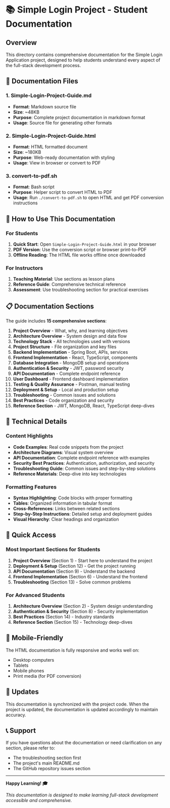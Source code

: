 # 📚 Simple Login Project - Student Documentation

## Overview

This directory contains comprehensive documentation for the Simple Login Application project, designed to help students understand every aspect of the full-stack development process.

## 📄 Documentation Files

### 1. **Simple-Login-Project-Guide.md**
- **Format**: Markdown source file
- **Size**: ~48KB
- **Purpose**: Complete project documentation in markdown format
- **Usage**: Source file for generating other formats

### 2. **Simple-Login-Project-Guide.html**
- **Format**: HTML formatted document
- **Size**: ~180KB
- **Purpose**: Web-ready documentation with styling
- **Usage**: View in browser or convert to PDF

### 3. **convert-to-pdf.sh**
- **Format**: Bash script
- **Purpose**: Helper script to convert HTML to PDF
- **Usage**: Run `./convert-to-pdf.sh` to open HTML and get PDF conversion instructions

## 🎯 How to Use This Documentation

### For Students

1. **Quick Start**: Open `Simple-Login-Project-Guide.html` in your browser
2. **PDF Version**: Use the conversion script or browser print-to-PDF
3. **Offline Reading**: The HTML file works offline once downloaded

### For Instructors

1. **Teaching Material**: Use sections as lesson plans
2. **Reference Guide**: Comprehensive technical reference
3. **Assessment**: Use troubleshooting section for practical exercises

## 📋 Documentation Sections

The guide includes **15 comprehensive sections**:

1. **Project Overview** - What, why, and learning objectives
2. **Architecture Overview** - System design and data flow
3. **Technology Stack** - All technologies used with versions
4. **Project Structure** - File organization and key files
5. **Backend Implementation** - Spring Boot, APIs, services
6. **Frontend Implementation** - React, TypeScript, components
7. **Database Integration** - MongoDB setup and operations
8. **Authentication & Security** - JWT, password security
9. **API Documentation** - Complete endpoint reference
10. **User Dashboard** - Frontend dashboard implementation
11. **Testing & Quality Assurance** - Postman, manual testing
12. **Deployment & Setup** - Local and production setup
13. **Troubleshooting** - Common issues and solutions
14. **Best Practices** - Code organization and security
15. **Reference Section** - JWT, MongoDB, React, TypeScript deep-dives

## 🔧 Technical Details

### Content Highlights

- **Code Examples**: Real code snippets from the project
- **Architecture Diagrams**: Visual system overview
- **API Documentation**: Complete endpoint reference with examples
- **Security Best Practices**: Authentication, authorization, and security
- **Troubleshooting Guide**: Common issues and step-by-step solutions
- **Reference Materials**: Deep-dive into key technologies

### Formatting Features

- **Syntax Highlighting**: Code blocks with proper formatting
- **Tables**: Organized information in tabular format
- **Cross-References**: Links between related sections
- **Step-by-Step Instructions**: Detailed setup and deployment guides
- **Visual Hierarchy**: Clear headings and organization

## 🚀 Quick Access

### Most Important Sections for Students

1. **Project Overview** (Section 1) - Start here to understand the project
2. **Deployment & Setup** (Section 12) - Get the project running
3. **API Documentation** (Section 9) - Understand the backend
4. **Frontend Implementation** (Section 6) - Understand the frontend
5. **Troubleshooting** (Section 13) - Solve common problems

### For Advanced Students

1. **Architecture Overview** (Section 2) - System design understanding
2. **Authentication & Security** (Section 8) - Security implementation
3. **Best Practices** (Section 14) - Industry standards
4. **Reference Section** (Section 15) - Technology deep-dives

## 📱 Mobile-Friendly

The HTML documentation is fully responsive and works well on:
- Desktop computers
- Tablets
- Mobile phones
- Print media (for PDF conversion)

## 🔄 Updates

This documentation is synchronized with the project code. When the project is updated, the documentation is updated accordingly to maintain accuracy.

## 📞 Support

If you have questions about the documentation or need clarification on any section, please refer to:
- The troubleshooting section first
- The project's main README.md
- The GitHub repository issues section

---

**Happy Learning! 🎓**

*This documentation is designed to make learning full-stack development accessible and comprehensive.*
